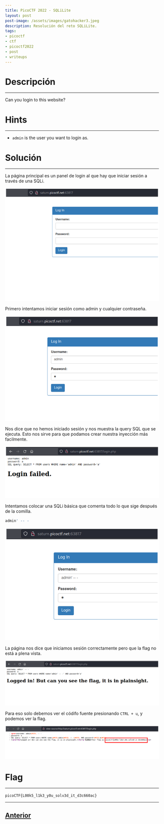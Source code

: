 ```yaml
---
title: PicoCTF 2022 - SQLiLite
layout: post
post-image: /assets/images/gatohacker3.jpeg 
description: Resolución del reto SQLiLite. 
tags:
- picoctf
- ctf
- picoctf2022
- post
- writeups
---
```

# Descripción
---

Can you login to this website?


# Hints
---

- `admin` is the user you want to login as.


# Solución
---

La página principal es un panel de login al que hay que iniciar sesión a través de una SQLi.

![](/images/images-picoctf-2022/sqlilite-1.png)

Primero intentamos iniciar sesión como admin y cualquier contraseña.

![](/images/images-picoctf-2022/sqlilite-2.png)

Nos dice que no hemos iniciado sesión y nos muestra la query SQL que se ejecuta. Esto nos sirve para que podamos crear nuestra inyección más facilmente.

![](/images/images-picoctf-2022/sqlilite-3.png)

Intentamos colocar una SQLi básica que comenta todo lo que sige después de la comilla.

```SQL
admin' -- -
```

![](/images/images-picoctf-2022/sqlilite-4.png)

La página nos dice que iniciamos sesión correctamente pero que la flag no está a plena vista.

![](/images/images-picoctf-2022/sqlilite-5.png)

Para eso solo debemos ver el códifo fuente presionando `CTRL + u`, y podemos ver la flag.

![](/images/images-picoctf-2022/sqlilite-6.png)


# Flag
---

`picoCTF{L00k5_l1k3_y0u_solv3d_it_d3c660ac}`

---

## [Anterior](/sql-direct)